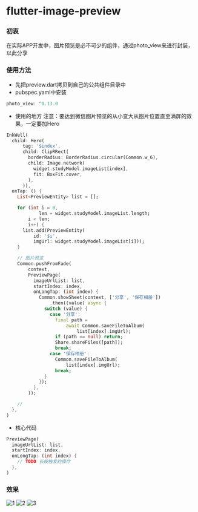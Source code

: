 # flutter-image-preview
### 初衷
在实际APP开发中，图片预览是必不可少的组件，通过photo_view来进行封装，以此分享

### 使用方法
* 先把preview.dart拷贝到自己的公共组件目录中
* pubspec.yaml中安装
```java
photo_view: ^0.13.0
```

* 使用的地方
注意：要达到微信图片预览的从小变大从图片位置直至满屏的效果，一定要加Hero
```dart
InkWell(
  child: Hero(
      tag: '$index',
      child: ClipRRect(
        borderRadius: BorderRadius.circular(Common.w_6),
        child: Image.network(
          widget.studyModel.imageList[index],
          fit: BoxFit.cover,
        ),
      )),
  onTap: () {
    List<PreviewEntity> list = [];

    for (int i = 0,
            len = widget.studyModel.imageList.length;
        i < len;
        i++) {
      list.add(PreviewEntity(
          id: '$i',
          imgUrl: widget.studyModel.imageList[i]));
    }

    // 图片预览
    Common.pushFromFade(
        context,
        PreviewPage(
          imageUrlList: list,
          startIndex: index,
          onLongTap: (int index) {
            Common.showSheet(context, ['分享', '保存相册'])
                .then((value) async {
              switch (value) {
                case '分享':
                  final path =
                      await Common.saveFileToAlbum(
                          list[index].imgUrl);
                  if (path == null) return;
                  Share.shareFiles([path]);
                  break;
                case '保存相册':
                  Common.saveFileToAlbum(
                      list[index].imgUrl);
                  break;
              }
            });
          },
        ));

    //
  },
)
```

* 核心代码
```dart
PreviewPage(
  imageUrlList: list,
  startIndex: index,
  onLongTap: (int index) {
    // TODO 长按触发的操作
  },
)
```

### 效果

![1](https://user-images.githubusercontent.com/49790909/149075095-125f7a96-ced2-4ba7-a3ed-4805e9d2fda7.jpg)
![2](https://user-images.githubusercontent.com/49790909/149075127-c211468e-920e-49d2-9887-281c535333a8.jpg)
![3](https://user-images.githubusercontent.com/49790909/149075139-e79b296b-cf5d-4810-9ee6-ebb1ed90be62.jpg)


